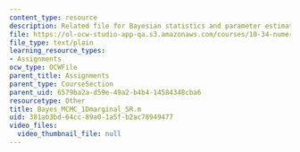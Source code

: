 ```yaml
---
content_type: resource
description: Related file for Bayesian statistics and parameter estimation.
file: https://ol-ocw-studio-app-qa.s3.amazonaws.com/courses/10-34-numerical-methods-applied-to-chemical-engineering-fall-2005/381ab3bd64cc89a01a5fb2ac78949477_Bayes_MCMC_1Dmarginal_SR.m
file_type: text/plain
learning_resource_types:
- Assignments
ocw_type: OCWFile
parent_title: Assignments
parent_type: CourseSection
parent_uid: 6579ba2a-d59e-49a2-b4b4-14584348cba6
resourcetype: Other
title: Bayes_MCMC_1Dmarginal_SR.m
uid: 381ab3bd-64cc-89a0-1a5f-b2ac78949477
video_files:
  video_thumbnail_file: null
---
```

